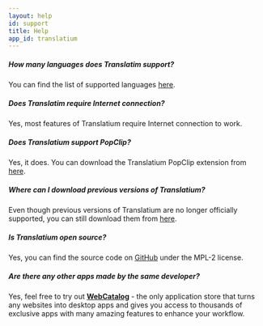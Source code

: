 ```yaml
---
layout: help
id: support
title: Help
app_id: translatium
---
```

##### How many languages does Translatim support?
You can find the list of supported languages [here](/languages).

##### Does Translatim require Internet connection?
Yes, most features of Translatium require Internet connection to work.

##### Does Translatium support PopClip?
Yes, it does. You can download the Translatium PopClip extension from [here](/popclip).

##### Where can I download previous versions of Translatium?
Even though previous versions of Translatium are no longer officially supported, you can still download them from [here](https://github.com/quanglam2807/translatium/releases).

##### Is Translatium open source?
Yes, you can find the source code on [GitHub](https://github.com/quanglam2807/translatium) under the MPL-2 license.

##### Are there any other apps made by the same developer?
Yes, feel free to try out **[WebCatalog](https://webcatalog.app)** - the only application store that turns any websites into desktop apps and gives you access to thousands of exclusive apps with many amazing features to enhance your workflow.